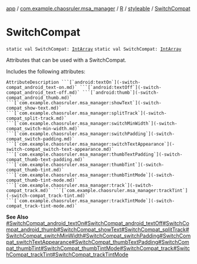 [app](../../../index.md) / [com.example.chaosruler.msa_manager](../../index.md) / [R](../index.md) / [styleable](index.md) / [SwitchCompat](.)

# SwitchCompat

`static val SwitchCompat: `[`IntArray`](https://kotlinlang.org/api/latest/jvm/stdlib/kotlin/-int-array/index.html)
`static val SwitchCompat: `[`IntArray`](https://kotlinlang.org/api/latest/jvm/stdlib/kotlin/-int-array/index.html)

Attributes that can be used with a SwitchCompat.

Includes the following attributes:

    AttributeDescription ```[`android:textOn`](-switch-compat_android_text-on.md)` ```[`android:textOff`](-switch-compat_android_text-off.md)` ```[`android:thumb`](-switch-compat_android_thumb.md)` ```[`com.example.chaosruler.msa_manager:showText`](-switch-compat_show-text.md)` ```[`com.example.chaosruler.msa_manager:splitTrack`](-switch-compat_split-track.md)` ```[`com.example.chaosruler.msa_manager:switchMinWidth`](-switch-compat_switch-min-width.md)` ```[`com.example.chaosruler.msa_manager:switchPadding`](-switch-compat_switch-padding.md)` ```[`com.example.chaosruler.msa_manager:switchTextAppearance`](-switch-compat_switch-text-appearance.md)` ```[`com.example.chaosruler.msa_manager:thumbTextPadding`](-switch-compat_thumb-text-padding.md)` ```[`com.example.chaosruler.msa_manager:thumbTint`](-switch-compat_thumb-tint.md)` ```[`com.example.chaosruler.msa_manager:thumbTintMode`](-switch-compat_thumb-tint-mode.md)` ```[`com.example.chaosruler.msa_manager:track`](-switch-compat_track.md)` ```[`com.example.chaosruler.msa_manager:trackTint`](-switch-compat_track-tint.md)` ```[`com.example.chaosruler.msa_manager:trackTintMode`](-switch-compat_track-tint-mode.md)`

**See Also**
[#SwitchCompat_android_textOn](-switch-compat_android_text-on.md)[#SwitchCompat_android_textOff](-switch-compat_android_text-off.md)[#SwitchCompat_android_thumb](-switch-compat_android_thumb.md)[#SwitchCompat_showText](-switch-compat_show-text.md)[#SwitchCompat_splitTrack](-switch-compat_split-track.md)[#SwitchCompat_switchMinWidth](-switch-compat_switch-min-width.md)[#SwitchCompat_switchPadding](-switch-compat_switch-padding.md)[#SwitchCompat_switchTextAppearance](-switch-compat_switch-text-appearance.md)[#SwitchCompat_thumbTextPadding](-switch-compat_thumb-text-padding.md)[#SwitchCompat_thumbTint](-switch-compat_thumb-tint.md)[#SwitchCompat_thumbTintMode](-switch-compat_thumb-tint-mode.md)[#SwitchCompat_track](-switch-compat_track.md)[#SwitchCompat_trackTint](-switch-compat_track-tint.md)[#SwitchCompat_trackTintMode](-switch-compat_track-tint-mode.md)

